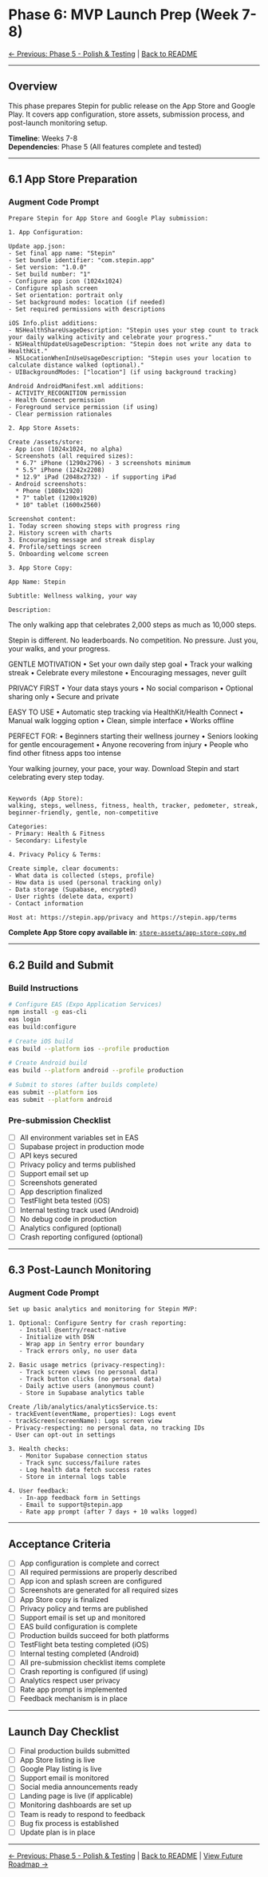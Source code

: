 # Phase 6: MVP Launch Prep (Week 7-8)

[← Previous: Phase 5 - Polish & Testing](phase-5-polish-testing.md) | [Back to README](README.md)

---

## Overview

This phase prepares Stepin for public release on the App Store and Google Play. It covers app configuration, store assets, submission process, and post-launch monitoring setup.

**Timeline**: Weeks 7-8  
**Dependencies**: Phase 5 (All features complete and tested)

---

## 6.1 App Store Preparation

### Augment Code Prompt

```
Prepare Stepin for App Store and Google Play submission:

1. App Configuration:

Update app.json:
- Set final app name: "Stepin"
- Set bundle identifier: "com.stepin.app"
- Set version: "1.0.0"
- Set build number: "1"
- Configure app icon (1024x1024)
- Configure splash screen
- Set orientation: portrait only
- Set background modes: location (if needed)
- Set required permissions with descriptions

iOS Info.plist additions:
- NSHealthShareUsageDescription: "Stepin uses your step count to track your daily walking activity and celebrate your progress."
- NSHealthUpdateUsageDescription: "Stepin does not write any data to HealthKit."
- NSLocationWhenInUseUsageDescription: "Stepin uses your location to calculate distance walked (optional)."
- UIBackgroundModes: ["location"] (if using background tracking)

Android AndroidManifest.xml additions:
- ACTIVITY_RECOGNITION permission
- Health Connect permission
- Foreground service permission (if using)
- Clear permission rationales

2. App Store Assets:

Create /assets/store:
- App icon (1024x1024, no alpha)
- Screenshots (all required sizes):
  * 6.7" iPhone (1290x2796) - 3 screenshots minimum
  * 5.5" iPhone (1242x2208)
  * 12.9" iPad (2048x2732) - if supporting iPad
- Android screenshots:
  * Phone (1080x1920)
  * 7" tablet (1200x1920)
  * 10" tablet (1600x2560)

Screenshot content:
1. Today screen showing steps with progress ring
2. History screen with charts
3. Encouraging message and streak display
4. Profile/settings screen
5. Onboarding welcome screen

3. App Store Copy:

App Name: Stepin

Subtitle: Wellness walking, your way

Description:
```
The only walking app that celebrates 2,000 steps as much as 10,000 steps.

Stepin is different. No leaderboards. No competition. No pressure. Just you, your walks, and your progress.

GENTLE MOTIVATION
• Set your own daily step goal
• Track your walking streak
• Celebrate every milestone
• Encouraging messages, never guilt

PRIVACY FIRST
• Your data stays yours
• No social comparison
• Optional sharing only
• Secure and private

EASY TO USE
• Automatic step tracking via HealthKit/Health Connect
• Manual walk logging option
• Clean, simple interface
• Works offline

PERFECT FOR:
• Beginners starting their wellness journey
• Seniors looking for gentle encouragement
• Anyone recovering from injury
• People who find other fitness apps too intense

Your walking journey, your pace, your way. Download Stepin and start celebrating every step today.
```

Keywords (App Store):
walking, steps, wellness, fitness, health, tracker, pedometer, streak, beginner-friendly, gentle, non-competitive

Categories:
- Primary: Health & Fitness
- Secondary: Lifestyle

4. Privacy Policy & Terms:

Create simple, clear documents:
- What data is collected (steps, profile)
- How data is used (personal tracking only)
- Data storage (Supabase, encrypted)
- User rights (delete data, export)
- Contact information

Host at: https://stepin.app/privacy and https://stepin.app/terms
```

**Complete App Store copy available in**: [`store-assets/app-store-copy.md`](store-assets/app-store-copy.md)

---

## 6.2 Build and Submit

### Build Instructions

```bash
# Configure EAS (Expo Application Services)
npm install -g eas-cli
eas login
eas build:configure

# Create iOS build
eas build --platform ios --profile production

# Create Android build  
eas build --platform android --profile production

# Submit to stores (after builds complete)
eas submit --platform ios
eas submit --platform android
```

### Pre-submission Checklist

- [ ] All environment variables set in EAS
- [ ] Supabase project in production mode
- [ ] API keys secured
- [ ] Privacy policy and terms published
- [ ] Support email set up
- [ ] Screenshots generated
- [ ] App description finalized
- [ ] TestFlight beta tested (iOS)
- [ ] Internal testing track used (Android)
- [ ] No debug code in production
- [ ] Analytics configured (optional)
- [ ] Crash reporting configured (optional)

---

## 6.3 Post-Launch Monitoring

### Augment Code Prompt

```
Set up basic analytics and monitoring for Stepin MVP:

1. Optional: Configure Sentry for crash reporting:
   - Install @sentry/react-native
   - Initialize with DSN
   - Wrap app in Sentry error boundary
   - Track errors only, no user data

2. Basic usage metrics (privacy-respecting):
   - Track screen views (no personal data)
   - Track button clicks (no personal data)
   - Daily active users (anonymous count)
   - Store in Supabase analytics table

Create /lib/analytics/analyticsService.ts:
- trackEvent(eventName, properties): Logs event
- trackScreen(screenName): Logs screen view
- Privacy-respecting: no personal data, no tracking IDs
- User can opt-out in settings

3. Health checks:
   - Monitor Supabase connection status
   - Track sync success/failure rates
   - Log health data fetch success rates
   - Store in internal logs table

4. User feedback:
   - In-app feedback form in Settings
   - Email to support@stepin.app
   - Rate app prompt (after 7 days + 10 walks logged)
```

---

## Acceptance Criteria

- [ ] App configuration is complete and correct
- [ ] All required permissions are properly described
- [ ] App icon and splash screen are configured
- [ ] Screenshots are generated for all required sizes
- [ ] App Store copy is finalized
- [ ] Privacy policy and terms are published
- [ ] Support email is set up and monitored
- [ ] EAS build configuration is complete
- [ ] Production builds succeed for both platforms
- [ ] TestFlight beta testing completed (iOS)
- [ ] Internal testing completed (Android)
- [ ] All pre-submission checklist items complete
- [ ] Crash reporting is configured (if using)
- [ ] Analytics respect user privacy
- [ ] Rate app prompt is implemented
- [ ] Feedback mechanism is in place

---

## Launch Day Checklist

- [ ] Final production builds submitted
- [ ] App Store listing is live
- [ ] Google Play listing is live
- [ ] Support email is monitored
- [ ] Social media announcements ready
- [ ] Landing page is live (if applicable)
- [ ] Monitoring dashboards are set up
- [ ] Team is ready to respond to feedback
- [ ] Bug fix process is established
- [ ] Update plan is in place

---

[← Previous: Phase 5 - Polish & Testing](phase-5-polish-testing.md) | [Back to README](README.md) | [View Future Roadmap →](future-roadmap.md)

